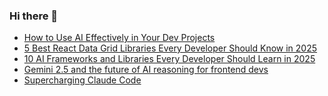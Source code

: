 ### Hi there 👋

<!-- daily.dev BOOKMARKS:START -->
- [How to Use AI Effectively in Your Dev Projects](https://app.daily.dev/posts/TCCYSiHmy?utm_source=rss&utm_medium=bookmarks&utm_campaign=PnGboN99PhXCxFrWGGg2C)
- [5 Best React Data Grid Libraries Every Developer Should Know in 2025](https://app.daily.dev/posts/Q4pra6VQm?utm_source=rss&utm_medium=bookmarks&utm_campaign=PnGboN99PhXCxFrWGGg2C)
- [10 AI Frameworks and Libraries Every Developer Should Learn in 2025](https://app.daily.dev/posts/VvmGkSd2b?utm_source=rss&utm_medium=bookmarks&utm_campaign=PnGboN99PhXCxFrWGGg2C)
- [Gemini 2.5 and the future of AI reasoning for frontend devs](https://app.daily.dev/posts/w70Z1kkB1?utm_source=rss&utm_medium=bookmarks&utm_campaign=PnGboN99PhXCxFrWGGg2C)
- [Supercharging Claude Code](https://app.daily.dev/posts/07ePxRcLR?utm_source=rss&utm_medium=bookmarks&utm_campaign=PnGboN99PhXCxFrWGGg2C)
<!-- daily.dev BOOKMARKS:END -->

<!--
**dinesh4monto/dinesh4monto** is a ✨ _special_ ✨ repository because its `README.md` (this file) appears on your GitHub profile.

Here are some ideas to get you started:

- 🔭 I’m currently working on ...
- 🌱 I’m currently learning ...
- 👯 I’m looking to collaborate on ...
- 🤔 I’m looking for help with ...
- 💬 Ask me about ...
- 📫 How to reach me: ...
- 😄 Pronouns: ...
- ⚡ Fun fact: ...
-->

